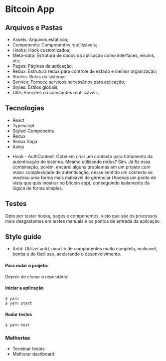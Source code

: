 # Bitcoin App

## Arquivos e Pastas

- Assets: Arquivos estaticos;
- Components: Componentes reutilizáveis;
- Hooks: Hook customizados;
- Meta-data: Estrutura de dados da aplicação como interfaces, enums, etc;
- Pages: Páginas da aplicação;
- Redux: Estrutura redux para controle de estado e melhor organização;
- Routes: Rotas do sistema;
- Service: Fornece serviços necessários para aplicação;
- Styles: Estilos globais;
- Utils: Funções ou constantes reutilizáveis.

## Tecnologias

- React
- Typescript
- Styled-Components
- Redux
- Redux Saga
- Axios

* Hook - AuthContext: Optei em criar um contexto para tratamento da autenticação do sistema. Mesmo utilizando redux? Sim. Já fiz essa combinação, porém, encarei alguns problemas em um projeto com maior complexidade de autenticação, nesse sentido um contexto se mostrou uma forma mais maleavel de gerenciar (Apenas um ponto de vista que quis mostrar no bitcoin app), conseguindo isolamento da lógica de forma simples.


## Testes

Opto por testar hooks, pages e componentes, visto que são os processos mais desgastantes em testes manuais e os pontos de entrada da aplicação.

## Style guide

- Antd: Utilizei antd, uma lib de componentes muito completa, maleavel, bonita e de fácil uso, acelerando o desenvolvimento.

#### Para rodar o projeto:

Depois de clonar o repositório:

#### Iniciar a aplicação

```bash
$ yarn
$ yarn start
```

#### Rodar testes

```bash
$ yarn test
```

### Melhorias

- Terminar testes
- Melhorar dashboard
